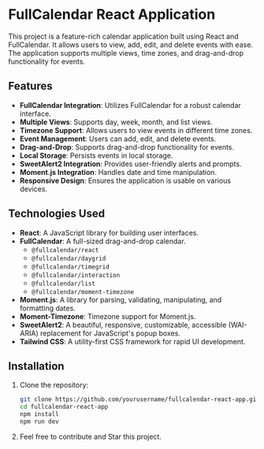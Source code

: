 # FullCalendar React Application

This project is a feature-rich calendar application built using React and FullCalendar. It allows users to view, add, edit, and delete events with ease. The application supports multiple views, time zones, and drag-and-drop functionality for events.

## Features

- **FullCalendar Integration**: Utilizes FullCalendar for a robust calendar interface.
- **Multiple Views**: Supports day, week, month, and list views.
- **Timezone Support**: Allows users to view events in different time zones.
- **Event Management**: Users can add, edit, and delete events.
- **Drag-and-Drop**: Supports drag-and-drop functionality for events.
- **Local Storage**: Persists events in local storage.
- **SweetAlert2 Integration**: Provides user-friendly alerts and prompts.
- **Moment.js Integration**: Handles date and time manipulation.
- **Responsive Design**: Ensures the application is usable on various devices.

## Technologies Used

- **React**: A JavaScript library for building user interfaces.
- **FullCalendar**: A full-sized drag-and-drop calendar.
  - `@fullcalendar/react`
  - `@fullcalendar/daygrid`
  - `@fullcalendar/timegrid`
  - `@fullcalendar/interaction`
  - `@fullcalendar/list`
  - `@fullcalendar/moment-timezone`
- **Moment.js**: A library for parsing, validating, manipulating, and formatting dates.
- **Moment-Timezone**: Timezone support for Moment.js.
- **SweetAlert2**: A beautiful, responsive, customizable, accessible (WAI-ARIA) replacement for JavaScript's popup boxes.
- **Tailwind CSS**: A utility-first CSS framework for rapid UI development.

## Installation

1. Clone the repository:
   ```bash
   git clone https://github.com/yourusername/fullcalendar-react-app.git
   cd fullcalendar-react-app
   npm install
   npm run dev

2. Feel free to contribute and Star this project.